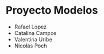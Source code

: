 # Proyecto Modelos
<ul>
  <li>Rafael Lopez</li>
  <li>Catalina Campos</li>
  <li>Valentina Uribe</li>
  <li>Nicolás Poch</li>
</ul>
